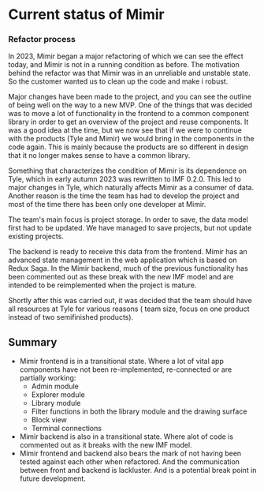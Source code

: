 # Current status of Mimir

### Refactor process

In 2023, Mimir began a major refactoring of which we can see the effect today, and Mimir is not in a running condition
as before. The motivation behind the refactor was that Mimir was in an unreliable and unstable state. So the customer
wanted us to clean up the code and make i robust.

Major changes have been made to the project, and you can see the outline of being well on the way to a new
MVP. One of the things that was decided was to move a lot of functionality in the frontend to a common component
library in order to get an overview of the project and reuse components. It was a good idea at the time, but we now see
that if we were to continue with the products (Tyle and Mimir) we would bring in the components in the code again. This
is mainly because the products are so different in design that it no longer makes sense to have a common library.

Something that characterizes the condition of Mimir is its dependence on Tyle, which in early autumn 2023 was rewritten
to IMF 0.2.0. This led to major changes in Tyle, which naturally affects Mimir as a consumer of data. Another reason is
the time the team has had to develop the project and most of the time there has been only one developer at Mimir.

The team's main focus is project storage. In order to save, the data model first had to be updated. We have managed to
save projects, but not update existing projects.

The backend is ready to receive this data from the frontend. Mimir has an advanced state management in the web
application which is based on Redux Saga. In the Mimir backend, much of the previous functionality has been commented
out as these break with the new IMF model and are intended to be reimplemented when the project is mature.

Shortly after this was carried out, it was decided that the team should have all resources at Tyle for various reasons (
team size, focus on one product instead of two semifinished products).

## Summary

- Mimir frontend is in a transitional state. Where a lot of vital app components have not been re-implemented,
  re-connected or
  are partially working:
    - Admin module
    - Explorer module
    - Library module
    - Filter functions in both the library module and the drawing surface
    - Block view
    - Terminal connections
- Mimir backend is also in a transitional state. Where alot of code is commented out as it breaks with the new IMF
  model.
- Mimir frontend and backend also bears the mark of not having been tested against each other when refactored. And the
  communication between front and backend is lackluster. And is a potential break point in future development.